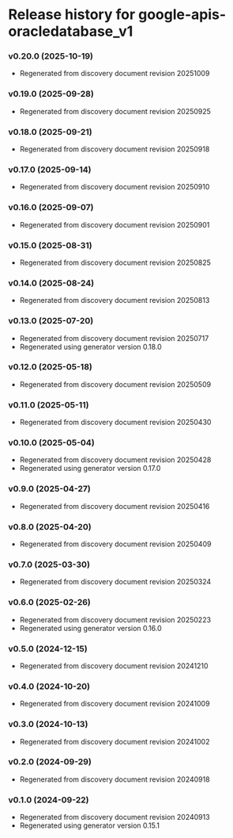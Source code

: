 # Release history for google-apis-oracledatabase_v1

### v0.20.0 (2025-10-19)

* Regenerated from discovery document revision 20251009

### v0.19.0 (2025-09-28)

* Regenerated from discovery document revision 20250925

### v0.18.0 (2025-09-21)

* Regenerated from discovery document revision 20250918

### v0.17.0 (2025-09-14)

* Regenerated from discovery document revision 20250910

### v0.16.0 (2025-09-07)

* Regenerated from discovery document revision 20250901

### v0.15.0 (2025-08-31)

* Regenerated from discovery document revision 20250825

### v0.14.0 (2025-08-24)

* Regenerated from discovery document revision 20250813

### v0.13.0 (2025-07-20)

* Regenerated from discovery document revision 20250717
* Regenerated using generator version 0.18.0

### v0.12.0 (2025-05-18)

* Regenerated from discovery document revision 20250509

### v0.11.0 (2025-05-11)

* Regenerated from discovery document revision 20250430

### v0.10.0 (2025-05-04)

* Regenerated from discovery document revision 20250428
* Regenerated using generator version 0.17.0

### v0.9.0 (2025-04-27)

* Regenerated from discovery document revision 20250416

### v0.8.0 (2025-04-20)

* Regenerated from discovery document revision 20250409

### v0.7.0 (2025-03-30)

* Regenerated from discovery document revision 20250324

### v0.6.0 (2025-02-26)

* Regenerated from discovery document revision 20250223
* Regenerated using generator version 0.16.0

### v0.5.0 (2024-12-15)

* Regenerated from discovery document revision 20241210

### v0.4.0 (2024-10-20)

* Regenerated from discovery document revision 20241009

### v0.3.0 (2024-10-13)

* Regenerated from discovery document revision 20241002

### v0.2.0 (2024-09-29)

* Regenerated from discovery document revision 20240918

### v0.1.0 (2024-09-22)

* Regenerated from discovery document revision 20240913
* Regenerated using generator version 0.15.1

